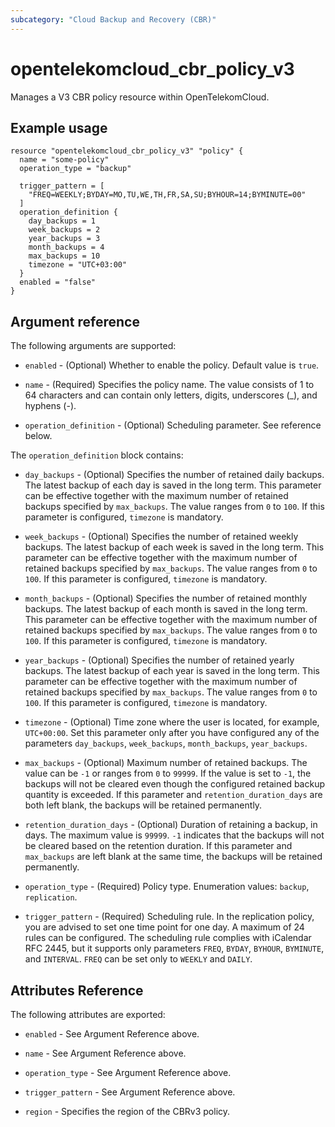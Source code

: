 ```yaml
---
subcategory: "Cloud Backup and Recovery (CBR)"
---
```


# opentelekomcloud_cbr_policy_v3

Manages a V3 CBR policy resource within OpenTelekomCloud.

## Example usage

```hcl
resource "opentelekomcloud_cbr_policy_v3" "policy" {
  name = "some-policy"
  operation_type = "backup"

  trigger_pattern = [
    "FREQ=WEEKLY;BYDAY=MO,TU,WE,TH,FR,SA,SU;BYHOUR=14;BYMINUTE=00"
  ]
  operation_definition {
    day_backups = 1
    week_backups = 2
    year_backups = 3
    month_backups = 4
    max_backups = 10
    timezone = "UTC+03:00"
  }
  enabled = "false"
}
```

## Argument reference

The following arguments are supported:

* `enabled` - (Optional) Whether to enable the policy. Default value is `true`.

* `name` - (Required) Specifies the policy name. The value consists of 1 to 64 characters
  and can contain only letters, digits, underscores (_), and hyphens (-).

* `operation_definition` - (Optional) Scheduling parameter. See reference below.

The `operation_definition` block contains:

* `day_backups` - (Optional) Specifies the number of retained daily backups. The latest
  backup of each day is saved in the long term. This parameter can be effective together
  with the maximum number of retained backups specified by `max_backups`. The value ranges
  from `0` to `100`. If this parameter is configured, `timezone` is mandatory.

* `week_backups` - (Optional) Specifies the number of retained weekly backups. The latest
  backup of each week is saved in the long term. This parameter can be effective together
  with the maximum number of retained backups specified by `max_backups`. The value ranges
  from `0` to `100`. If this parameter is configured, `timezone` is mandatory.

* `month_backups` - (Optional) Specifies the number of retained monthly backups. The latest
  backup of each month is saved in the long term. This parameter can be effective together
  with the maximum number of retained backups specified by `max_backups`. The value ranges from
  `0` to `100`. If this parameter is configured, `timezone` is mandatory.

* `year_backups` - (Optional) Specifies the number of retained yearly backups. The latest
  backup of each year is saved in the long term. This parameter can be effective together
  with the maximum number of retained backups specified by `max_backups`. The value ranges
  from `0` to `100`. If this parameter is configured, `timezone` is mandatory.

* `timezone` - (Optional) Time zone where the user is located, for example, `UTC+00:00`.
  Set this parameter only after you have configured any of the parameters `day_backups`,
  `week_backups`, `month_backups`, `year_backups`.

* `max_backups` - (Optional) Maximum number of retained backups. The value can be `-1` or ranges
  from `0` to `99999`. If the value is set to `-1`, the backups will not be cleared even though
  the configured retained backup quantity is exceeded. If this parameter and `retention_duration_days`
  are both left blank, the backups will be retained permanently.

* `retention_duration_days` - (Optional) Duration of retaining a backup, in days.
  The maximum value is `99999`. `-1` indicates that the backups will not be cleared based on
  the retention duration. If this parameter and `max_backups` are left blank at the same time,
  the backups will be retained permanently.

* `operation_type` - (Required) Policy type. Enumeration values: `backup`, `replication`.

* `trigger_pattern` - (Required) Scheduling rule. In the replication policy, you are advised
  to set one time point for one day. A maximum of 24 rules can be configured. The scheduling
  rule complies with iCalendar RFC 2445, but it supports only parameters `FREQ`, `BYDAY`, `BYHOUR`,
  `BYMINUTE`, and `INTERVAL`. `FREQ` can be set only to `WEEKLY` and `DAILY`.

## Attributes Reference

The following attributes are exported:

* `enabled` - See Argument Reference above.

* `name` - See Argument Reference above.

* `operation_type` - See Argument Reference above.

* `trigger_pattern` - See Argument Reference above.

* `region` - Specifies the region of the CBRv3 policy.
